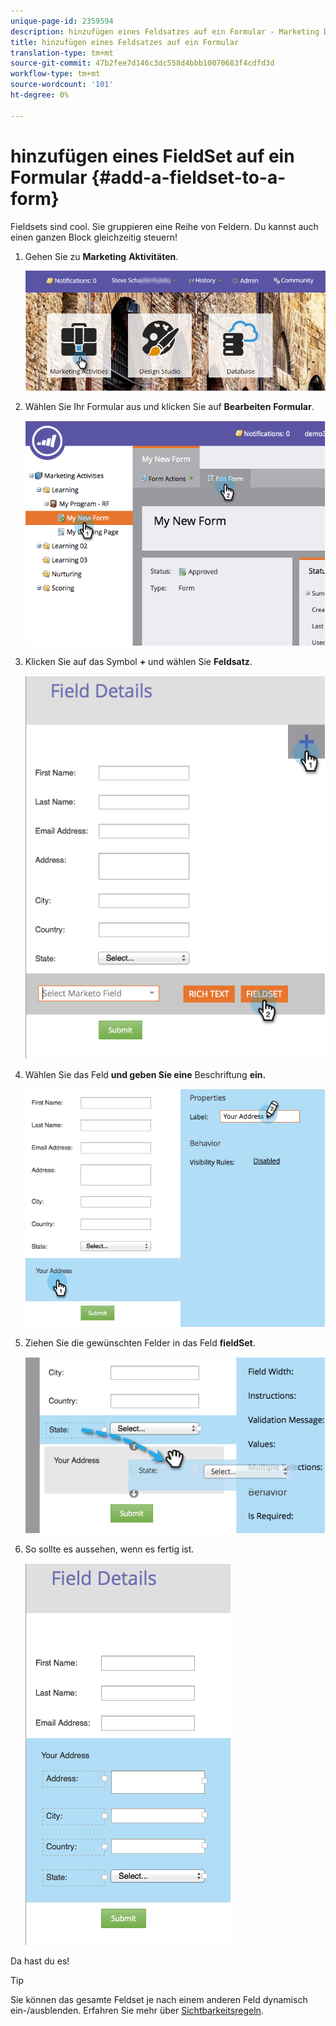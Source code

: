 ```yaml
---
unique-page-id: 2359594
description: hinzufügen eines Feldsatzes auf ein Formular - Marketing Docs - Produktdokumentation
title: hinzufügen eines Feldsatzes auf ein Formular
translation-type: tm+mt
source-git-commit: 47b2fee7d146c3dc558d4bbb10070683f4cdfd3d
workflow-type: tm+mt
source-wordcount: '101'
ht-degree: 0%

---
```



# hinzufügen eines FieldSet auf ein Formular {#add-a-fieldset-to-a-form}

Fieldsets sind cool. Sie gruppieren eine Reihe von Feldern. Du kannst auch einen ganzen Block gleichzeitig steuern!

1. Gehen Sie zu **Marketing** **Aktivitäten**.

   ![](assets/login-marketing-activities-1.png)

1. Wählen Sie Ihr Formular aus und klicken Sie auf **Bearbeiten** **Formular**.

   ![](assets/image2014-9-15-15-3a1-3a22.png)

1. Klicken Sie auf das Symbol **+** und wählen Sie **Feldsatz**.

   ![](assets/image2014-9-15-15-3a1-3a43.png)

1. Wählen Sie das Feld **und geben Sie eine** Beschriftung **ein.**

   ![](assets/image2014-9-15-15-3a2-3a0.png)

1. Ziehen Sie die gewünschten Felder in das Feld **fieldSet**.

   ![](assets/image2014-9-15-15-3a2-3a13.png)

1. So sollte es aussehen, wenn es fertig ist.

   ![](assets/image2014-9-15-15-3a2-3a31.png)

Da hast du es!

>[!TIP]
>
>Sie können das gesamte Feldset je nach einem anderen Feld dynamisch ein-/ausblenden. Erfahren Sie mehr über [Sichtbarkeitsregeln](dynamically-toggle-visibility-of-a-form-field.md).

